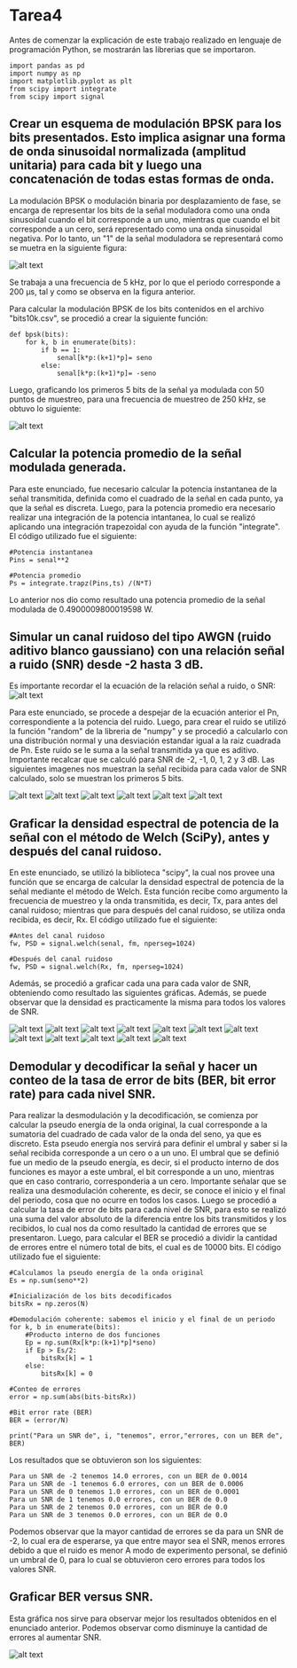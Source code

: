 # Tarea4

Antes de comenzar la explicación de este trabajo realizado en lenguaje de programación Python, se mostrarán las librerias que se importaron.
```
import pandas as pd
import numpy as np
import matplotlib.pyplot as plt
from scipy import integrate
from scipy import signal

```

## Crear un esquema de modulación BPSK para los bits presentados. Esto implica asignar una forma de onda sinusoidal normalizada (amplitud unitaria) para cada bit y luego una concatenación de todas estas formas de onda.
La modulación BPSK o modulación binaria por desplazamiento de fase, se encarga de representar los bits de la señal moduladora como una onda sinusoidal cuando el bit corresponde a un uno, mientras que cuando el bit corresponde a un cero, será representado como una onda sinusoidal negativa. Por lo tanto, un "1" de la señal moduladora se representará como se muetra en la siguiente figura:

![alt text](https://github.com/luisgm98/Tarea4/blob/master/seno.png)

Se trabaja a una frecuencia de 5 kHz, por lo que el periodo corresponde a 200 μs, tal y como se observa en la figura anterior.

Para calcular la modulación BPSK de los bits contenidos en el archivo "bits10k.csv", se procedió a crear la siguiente función:
```
def bpsk(bits):
    for k, b in enumerate(bits):
        if b == 1:
            senal[k*p:(k+1)*p]= seno
        else:
            senal[k*p:(k+1)*p]= -seno   
```

Luego, graficando los primeros 5 bits de la señal ya modulada con 50 puntos de muestreo, para una frecuencia de muestreo de 250 kHz, se obtuvo lo siguiente:

![alt text](https://github.com/luisgm98/Tarea4/blob/master/Tx.png)


##  Calcular la potencia promedio de la señal modulada generada.
 
Para este enunciado, fue necesario calcular la potencia instantanea de la señal transmitida, definida como el cuadrado de la señal en cada punto, ya que la señal es discreta. Luego, para la potencia promedio era necesario realizar una integración de la potencia intantanea, lo cual se realizó aplicando una integración trapezoidal con ayuda de la función "integrate". El código utilizado fue el siguiente:
```
#Potencia instantanea
Pins = senal**2

#Potencia promedio
Ps = integrate.trapz(Pins,ts) /(N*T) 
```
Lo anterior nos dio como resultado una potencia promedio de la señal modulada de 0.4900009800019598 W.

##  Simular un canal ruidoso del tipo AWGN (ruido aditivo blanco gaussiano) con una relación señal a ruido (SNR) desde -2 hasta 3 dB.

Es importante recordar el la ecuación de la relación señal a ruido, o SNR:
![alt text](https://github.com/luisgm98/Tarea4/blob/master/ruido.PNG)

Para este enunciado, se procede a despejar de la ecuación anterior el Pn, correspondiente a la potencia del ruido. Luego, para crear el ruido se utilizó la función "random" de la libreria de "numpy" y se procedió a calcularlo con una distribución normal y una desviación estandar igual a la raiz cuadrada de Pn. Este ruido se le suma a la señal transmitida ya que es aditivo. Importante recalcar que se calculó para SNR de -2, -1, 0, 1, 2 y 3  dB. 
Las siguientes imagenes nos muestran la señal recibida para cada valor de SNR calculado, solo se muestran los primeros 5 bits.

![alt text](https://github.com/luisgm98/Tarea4/blob/master/Rx-2.png)
![alt text](https://github.com/luisgm98/Tarea4/blob/master/RX-1.png)
![alt text](https://github.com/luisgm98/Tarea4/blob/master/RX0.png)
![alt text](https://github.com/luisgm98/Tarea4/blob/master/RX1.png)
![alt text](https://github.com/luisgm98/Tarea4/blob/master/RX2.png)
![alt text](https://github.com/luisgm98/Tarea4/blob/master/RX3.png)

##  Graficar la densidad espectral de potencia de la señal con el método de Welch (SciPy), antes y después del canal ruidoso.

En este enunciado, se utilizó la biblioteca "scipy", la cual nos provee una función que se encarga de calcular la densidad espectral de potencia de la señal mediante el método de Welch. Esta función recibe como argumento la frecuencia de muestreo y la onda transmitida, es decir, Tx, para antes del canal ruidoso; mientras que para después del canal ruidoso, se utiliza onda recibida, es decir, Rx. El código utilizado fue el siguiente:

```
#Antes del canal ruidoso
fw, PSD = signal.welch(senal, fm, nperseg=1024)
    
#Después del canal ruidoso
fw, PSD = signal.welch(Rx, fm, nperseg=1024)
```
Además, se procedió a graficar cada una para cada valor de SNR, obteniendo como resultado las siguientes gráficas. Además, se puede observar que la densidad es practicamente la misma para todos los valores de SNR.

![alt text](https://github.com/luisgm98/Tarea4/blob/master/ACR-2.png)
![alt text](https://github.com/luisgm98/Tarea4/blob/master/DCR-2.png)
![alt text](https://github.com/luisgm98/Tarea4/blob/master/ACR-1.png)
![alt text](https://github.com/luisgm98/Tarea4/blob/master/DCR-1.png)
![alt text](https://github.com/luisgm98/Tarea4/blob/master/ACR0.png)
![alt text](https://github.com/luisgm98/Tarea4/blob/master/DCR0.png)
![alt text](https://github.com/luisgm98/Tarea4/blob/master/ACR1.png)
![alt text](https://github.com/luisgm98/Tarea4/blob/master/DCR1.png)
![alt text](https://github.com/luisgm98/Tarea4/blob/master/ACR2.png)
![alt text](https://github.com/luisgm98/Tarea4/blob/master/DCR2.png)
![alt text](https://github.com/luisgm98/Tarea4/blob/master/ACR3.png)
![alt text](https://github.com/luisgm98/Tarea4/blob/master/DCR3.png)



## Demodular y decodificar la señal y hacer un conteo de la tasa de error de bits (BER, bit error rate) para cada nivel SNR.

Para realizar la desmodulación y la decodificación, se comienza por calcular la pseudo energía de la onda original, la cual corresponde a la sumatoria del cuadrado de cada valor de la onda del seno, ya que es discreto. Esta pseudo energía nos servirá para definir el umbral y saber si la señal recibida corresponde a un cero o a un uno. El umbral que se definió fue un medio de la pseudo energía, es decir, si el producto interno de dos funciones es mayor a este umbral, el bit corresponde a un uno, mientras que en caso contrario, corresponderia a un  cero. Importante señalar que se realiza una desmodulación coherente, es decir, se conoce el inicio y el final del periodo, cosa que no ocurre en todos los casos. 
Luego se procedió a calcular la tasa de error de bits para cada nivel de SNR, para esto se realizó una suma del valor absoluto de la diferencia entre los bits transmitidos y los recibidos, lo cual nos da como resultado la cantidad de errores que se presentaron. Luego, para calcular el BER se procedió a dividir la cantidad de errores entre el número total de bits, el cual es de 10000 bits. El código utilizado fue el siguiente:
```
#Calculamos la pseudo energía de la onda original 
Es = np.sum(seno**2)

#Inicialización de los bits decodificados
bitsRx = np.zeros(N)

#Demodulación coherente: sabemos el inicio y el final de un periodo
for k, b in enumerate(bits):
    #Producto interno de dos funciones
    Ep = np.sum(Rx[k*p:(k+1)*p]*seno)
    if Ep > Es/2:
        bitsRx[k] = 1
    else:
        bitsRx[k] = 0

#Conteo de errores
error = np.sum(abs(bits-bitsRx))

#Bit error rate (BER)
BER = (error/N)

print("Para un SNR de", i, "tenemos", error,"errores, con un BER de", BER)
```

Los resultados que se obtuvieron son los siguientes:
```
Para un SNR de -2 tenemos 14.0 errores, con un BER de 0.0014
Para un SNR de -1 tenemos 6.0 errores, con un BER de 0.0006
Para un SNR de 0 tenemos 1.0 errores, con un BER de 0.0001
Para un SNR de 1 tenemos 0.0 errores, con un BER de 0.0
Para un SNR de 2 tenemos 0.0 errores, con un BER de 0.0
Para un SNR de 3 tenemos 0.0 errores, con un BER de 0.0
```

Podemos observar que la mayor cantidad de errores se da para un SNR de -2, lo cual era de esperarse, ya que entre mayor sea el SNR, menos errores debido a que el ruido es menor
A modo de experimento personal, se definió un umbral de 0, para lo cual se obtuvieron cero errores para todos los valores SNR. 

## Graficar BER versus SNR.

Esta gráfica nos sirve para observar mejor los resultados obtenidos en el enunciado anterior. Podemos observar como disminuye la cantidad de errores al aumentar SNR.

![alt text](https://github.com/luisgm98/Tarea4/blob/master/ber.png)
